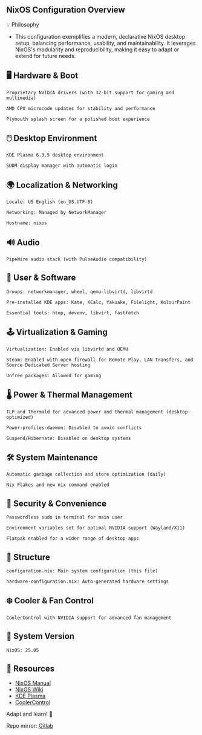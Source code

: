 ## NixOS Configuration Overview

💡 Philosophy

- This configuration exemplifies a modern, declarative NixOS desktop setup, balancing performance, usability, and maintainability. It leverages NixOS's modularity and reproducibility, making it easy to adapt or extend for future needs.


## 🖥️ Hardware & Boot   

    Proprietary NVIDIA drivers (with 32-bit support for gaming and multimedia)

    AMD CPU microcode updates for stability and performance

    Plymouth splash screen for a polished boot experience
    

## 🖱️ Desktop Environment

    KDE Plasma 6.3.5 desktop environment

    SDDM display manager with automatic login    

## 🌍 Localization & Networking

    Locale: US English (en_US.UTF-8)    

    Networking: Managed by NetworkManager

    Hostname: nixos
    

## 🔊 Audio

    PipeWire audio stack (with PulseAudio compatibility)

## 👤 User & Software   

    Groups: networkmanager, wheel, qemu-libvirtd, libvirtd

    Pre-installed KDE apps: Kate, KCalc, Yakuake, Filelight, KolourPaint

    Essential tools: htop, devenv, libvirt, fastfetch
    

## 🕹️ Virtualization & Gaming

    Virtualization: Enabled via libvirtd and QEMU

    Steam: Enabled with open firewall for Remote Play, LAN transfers, and Source Dedicated Server hosting

    Unfree packages: Allowed for gaming
    

## 🌡️ Power & Thermal Management

    TLP and Thermald for advanced power and thermal management (desktop-optimized)

    Power-profiles-daemon: Disabled to avoid conflicts

    Suspend/Hibernate: Disabled on desktop systems
    

## 🛠️ System Maintenance

    Automatic garbage collection and store optimization (daily)

    Nix Flakes and new nix command enabled
    

## 🔐 Security & Convenience

    Passwordless sudo in terminal for main user

    Environment variables set for optimal NVIDIA support (Wayland/X11)

    Flatpak enabled for a wider range of desktop apps
    
    

 ## 📁 Structure

    configuration.nix: Main system configuration (this file)

    hardware-configuration.nix: Auto-generated hardware settings


## ❄️ Cooler & Fan Control

    CoolerControl with NVIDIA support for advanced fan management
    

## 📝 System Version

    NixOS: 25.05 




## 🔗 Resources

- [NixOS Manual](https://nixos.org/manual/nixos/stable/)
- [NixOS Wiki](https://nixos.wiki/)
- [KDE Plasma](https://kde.org/plasma-desktop/)
- [CoolerControl](https://github.com/codifryed/coolercontrol)


Adapt and learn! 🚀

Repo mirror: [Gitlab](https://gitlab.com/S1RCAM/personal-nix-configuration)
